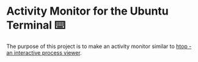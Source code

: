 # Activity Monitor for the Ubuntu Terminal ⌨️

The purpose of this project is to make an activity monitor similar to [htop - an interactive process viewer](https://htop.dev/).
